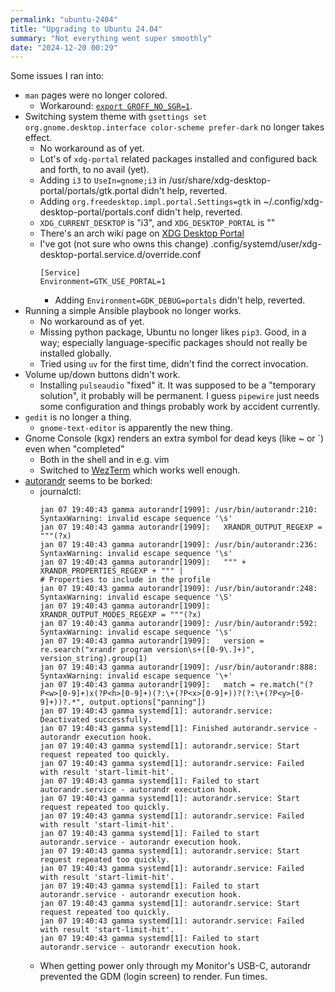 ```yaml
---
permalink: "ubuntu-2404"
title: "Upgrading to Ubuntu 24.04"
summary: "Not everything went super smoothly"
date: "2024-12-20 00:29"
---
```


Some issues I ran into:

- `man` pages were no longer colored.
  - Workaround: [`export GROFF_NO_SGR=1`](https://bbs.archlinux.org/viewtopic.php?id=287185).
- Switching system theme with `gsettings set org.gnome.desktop.interface color-scheme prefer-dark` no longer takes effect.
  - No workaround as of yet.
  - Lot's of `xdg-portal` related packages installed and configured back and forth, to no avail (yet).
  - Adding `i3` to `UseIn=gnome;i3` in /usr/share/xdg-desktop-portal/portals/gtk.portal didn't help, reverted.
  - Adding `org.freedesktop.impl.portal.Settings=gtk` in ~/.config/xdg-desktop-portal/portals.conf didn't help, reverted.
  - `XDG_CURRENT_DESKTOP` is "i3", and `XDG_DESKTOP_PORTAL` is ""
  - There's an arch wiki page on [XDG Desktop Portal](https://wiki.archlinux.org/title/XDG_Desktop_Portal)
  - I've got (not sure who owns this change) .config/systemd/user/xdg-desktop-portal.service.d/override.conf
    ```
    [Service]
    Environment=GTK_USE_PORTAL=1
    ```
    - Adding `Environment=GDK_DEBUG=portals` didn't help, reverted.
- Running a simple Ansible playbook no longer works.
  - No workaround as of yet.
  - Missing python package, Ubuntu no longer likes `pip3`. Good, in a way; especially language-specific packages should not really be installed globally.
  - Tried using `uv` for the first time, didn't find the correct invocation.
- Volume up/down buttons didn't work.
  - Installing `pulseaudio` "fixed" it. It was supposed to be a "temporary solution", it probably will be permanent. I guess `pipewire` just needs some configuration and things probably work by accident currently.
- `gedit` is no longer a thing.
  - `gnome-text-editor` is apparently the new thing.
- Gnome Console (kgx) renders an extra symbol for dead keys (like ~ or `) even when "completed"
  - Both in the shell and in e.g. vim
  - Switched to [WezTerm](https://wezfurlong.org/wezterm/) which works well enough.
- [autorandr](https://github.com/phillipberndt/autorandr) seems to be borked:
  - journalctl:
    ```
    jan 07 19:40:43 gamma autorandr[1909]: /usr/bin/autorandr:210: SyntaxWarning: invalid escape sequence '\s'
    jan 07 19:40:43 gamma autorandr[1909]:   XRANDR_OUTPUT_REGEXP = """(?x)
    jan 07 19:40:43 gamma autorandr[1909]: /usr/bin/autorandr:236: SyntaxWarning: invalid escape sequence '\s'
    jan 07 19:40:43 gamma autorandr[1909]:   """ + XRANDR_PROPERTIES_REGEXP + """ |                                      # Properties to include in the profile
    jan 07 19:40:43 gamma autorandr[1909]: /usr/bin/autorandr:248: SyntaxWarning: invalid escape sequence '\S'
    jan 07 19:40:43 gamma autorandr[1909]:   XRANDR_OUTPUT_MODES_REGEXP = """(?x)
    jan 07 19:40:43 gamma autorandr[1909]: /usr/bin/autorandr:592: SyntaxWarning: invalid escape sequence '\s'
    jan 07 19:40:43 gamma autorandr[1909]:   version = re.search("xrandr program version\s+([0-9\.]+)", version_string).group(1)
    jan 07 19:40:43 gamma autorandr[1909]: /usr/bin/autorandr:888: SyntaxWarning: invalid escape sequence '\+'
    jan 07 19:40:43 gamma autorandr[1909]:   match = re.match("(?P<w>[0-9]+)x(?P<h>[0-9]+)(?:\+(?P<x>[0-9]+))?(?:\+(?P<y>[0-9]+))?.*", output.options["panning"])
    jan 07 19:40:43 gamma systemd[1]: autorandr.service: Deactivated successfully.
    jan 07 19:40:43 gamma systemd[1]: Finished autorandr.service - autorandr execution hook.
    jan 07 19:40:43 gamma systemd[1]: autorandr.service: Start request repeated too quickly.
    jan 07 19:40:43 gamma systemd[1]: autorandr.service: Failed with result 'start-limit-hit'.
    jan 07 19:40:43 gamma systemd[1]: Failed to start autorandr.service - autorandr execution hook.
    jan 07 19:40:43 gamma systemd[1]: autorandr.service: Start request repeated too quickly.
    jan 07 19:40:43 gamma systemd[1]: autorandr.service: Failed with result 'start-limit-hit'.
    jan 07 19:40:43 gamma systemd[1]: Failed to start autorandr.service - autorandr execution hook.
    jan 07 19:40:43 gamma systemd[1]: autorandr.service: Start request repeated too quickly.
    jan 07 19:40:43 gamma systemd[1]: autorandr.service: Failed with result 'start-limit-hit'.
    jan 07 19:40:43 gamma systemd[1]: Failed to start autorandr.service - autorandr execution hook.
    jan 07 19:40:43 gamma systemd[1]: autorandr.service: Start request repeated too quickly.
    jan 07 19:40:43 gamma systemd[1]: autorandr.service: Failed with result 'start-limit-hit'.
    jan 07 19:40:43 gamma systemd[1]: Failed to start autorandr.service - autorandr execution hook.
    ```
  - When getting power only through my Monitor's USB-C, autorandr prevented the GDM (login screen) to render. Fun times.

